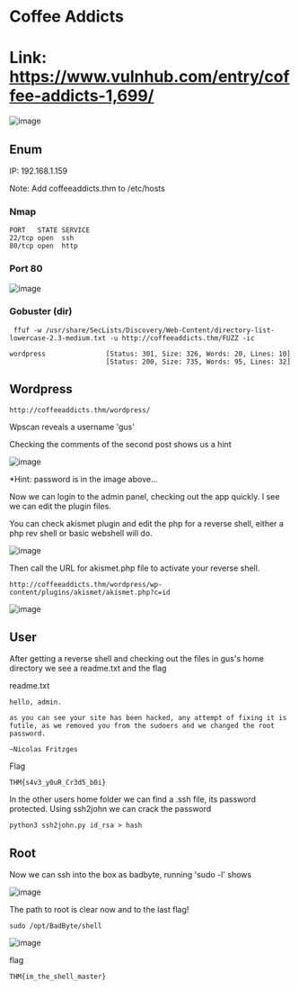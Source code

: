 # Coffee Addicts
# Link: https://www.vulnhub.com/entry/coffee-addicts-1,699/

![image](https://user-images.githubusercontent.com/5285547/123182639-c4102d00-d487-11eb-9cda-b2d59844948a.png)


## Enum
IP: 192.168.1.159

Note: Add coffeeaddicts.thm to /etc/hosts 

### Nmap 

```
PORT   STATE SERVICE
22/tcp open  ssh
80/tcp open  http
```

### Port 80

![image](https://user-images.githubusercontent.com/5285547/123182605-b6f33e00-d487-11eb-957f-0f65c0c4ee36.png)

### Gobuster (dir)

```
 ffuf -w /usr/share/SecLists/Discovery/Web-Content/directory-list-lowercase-2.3-medium.txt -u http://coffeeaddicts.thm/FUZZ -ic
```
```
wordpress               [Status: 301, Size: 326, Words: 20, Lines: 10]
                        [Status: 200, Size: 735, Words: 95, Lines: 32]
```

## Wordpress
```
http://coffeeaddicts.thm/wordpress/
```

Wpscan reveals a username 'gus'

Checking the comments of the second post shows us a hint

![image](https://user-images.githubusercontent.com/5285547/123186245-aa72e380-d48f-11eb-96d3-b84a7860ca67.png)

*Hint: password is in the image above...

Now we can login to the admin panel, checking out the app quickly. I see we can edit the plugin files. 

You can check akismet plugin and edit the php for a reverse shell, either a php rev shell or basic webshell will do. 

![image](https://user-images.githubusercontent.com/5285547/123186390-ed34bb80-d48f-11eb-852f-66d9cc9a71de.png)

Then call the URL for akismet.php file to activate your reverse shell. 

```
http://coffeeaddicts.thm/wordpress/wp-content/plugins/akismet/akismet.php?c=id
```

![image](https://user-images.githubusercontent.com/5285547/123186467-1e14f080-d490-11eb-8a74-ee30da83ae0b.png)


## User

After getting a reverse shell and checking out the files in gus's home directory we see a readme.txt and the flag

readme.txt
```
hello, admin.

as you can see your site has been hacked, any attempt of fixing it is futile, as we removed you from the sudoers and we changed the root password.

~Nicolas Fritzges
```

Flag
```
THM{s4v3_y0uR_Cr3d5_b0i}
```
In the other users home folder we can find a .ssh file, its password protected. 
Using ssh2john we can crack the password

```
python3 ssh2john.py id_rsa > hash
```

## Root

Now we can ssh into the box as badbyte, running 'sudo -l'
shows

![image](https://user-images.githubusercontent.com/5285547/123194178-f88ee380-d49d-11eb-828f-5116bfd1e779.png)

The path to root is clear now and to the last flag!

```
sudo /opt/BadByte/shell 
```

![image](https://user-images.githubusercontent.com/5285547/123194519-89fe5580-d49e-11eb-93aa-f24b0cc8441f.png)


flag
```
THM{im_the_shell_master}
```
